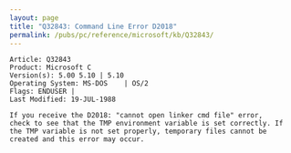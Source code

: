 ```yaml
---
layout: page
title: "Q32843: Command Line Error D2018"
permalink: /pubs/pc/reference/microsoft/kb/Q32843/
---
```


	Article: Q32843
	Product: Microsoft C
	Version(s): 5.00 5.10 | 5.10
	Operating System: MS-DOS    | OS/2
	Flags: ENDUSER |
	Last Modified: 19-JUL-1988
	
	If you receive the D2018: "cannot open linker cmd file" error,
	check to see that the TMP environment variable is set correctly. If
	the TMP variable is not set properly, temporary files cannot be
	created and this error may occur.
